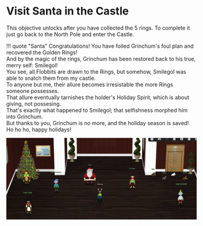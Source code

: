 # Visit Santa in the Castle

This objective unlocks after you have collected the 5 rings.  To complete it just go back to the North Pole and enter the Castle.

!!! quote "Santa"
    Congratulations! You have foiled Grinchum's foul plan and recovered the Golden Rings!<br>
	And by the magic of the rings, Grinchum has been restored back to his true, merry self: Smilegol!<br>
	You see, all Flobbits are drawn to the Rings, but somehow, Smilegol was able to snatch them from my castle.<br>
	To anyone but me, their allure becomes irresistable the more Rings someone possesses. <br>
	That allure eventually tarnishes the holder's Holiday Spirit, which is about giving, not possesing.<br>
	That's exactly what happened to Smilegol; that selfishness morphed him into Grinchum.<br>
	But thanks to you, Grinchum is no more, and the holiday season is saved!<br>
    Ho ho ho, happy holidays!

![](Castle.png)